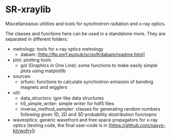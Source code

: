 # SR-xraylib

Miscellaneaous utilities and tools for synchrotron radiation and x-ray optics.

The classes and functions here can be used in a standalone more. They are separated in different folders: 

- metrology: tools for x-ray optics metrology
  - dabam: [http://ftp.esrf.eu/pub/scisoft/dabam/readme.html]
- plot: plotting tools
  - gol (Graphics in One Line): some functions to make easily simple plots using matplotlib
- sources: 
  - srfunc: functions to calculate synchrotron emission of bending magnets and wigglers
- util: 
  - data_structors: igor-like data structures
  - h5_simple_writer: simple writer for hdf5 files
  - inverse_method_sampler: classes for generating random numbers following given 1D, 2D and 3D probability dostribution functopns
- waveoptics: generic wavefront and free space propagators for x-ray optics (testing code, the final user-code is in [https://github.com/oasys-kit/wofry])
 

